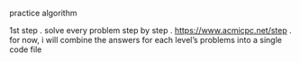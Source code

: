 practice algorithm

1st step
 . solve every problem step by step
 . https://www.acmicpc.net/step
 . for now, i will combine the answers for each level’s problems into a single code file
